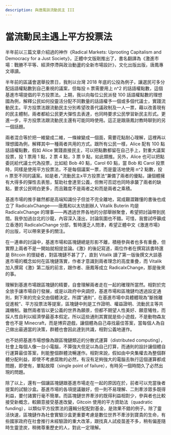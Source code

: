 ```yaml
---
description: 與唐風談流動民主 III
---
```


# 當流動民主遇上平方投票法

半年前以三篇文章介紹過的神作《Radical Markets: Uprooting Capitalism and Democracy for a Just Society》，正體中文版剛推出了，書名翻譯為《激進市場：戰勝不平等、經濟停滯與政治動盪的全新市場設計》，文化出版出版，唐鳳專文導讀。

半年前的區議會選舉投票日，我則以台灣 2018 年底的公投為例子，讓選民可多分配話語權點數到自己重視的議案，但每投 n 票需要用上 n^2 的話語權點數，這個基進市場提倡的平方投票法。上期，我以向每位公民派發 100 話語權點數的理想國為例，解釋公民如何投靈活分配不同數量的話語權予一個或多個代議士，實踐流動民主。平方投票法跟流動民主分別希望改善代議政制及一人一票，藉以改善現有的民主體制，兩者都給公民更大彈性去表達，也同時要求公民學習新民主形式。更進一步，平方投票法跟流動民主還有可能同時使用。這正是跟唐鳳討教時聊到的另一個話題。

兩者混合等於把一維變成二維，一條線變成一個面，需要花點耐心理解，這裡再以理想國為例，解釋其中一種兩者共用的方式。跟所有公民一樣，Alice 配有 100 點話語權點數，假如 Alice 實踐直接民主，可以把點數都留在自己手上，對重大議案投票，投 1 票用 1 點，2 票 4 點，3 票 9 點，如此類推。另外，Alice 也可以把點委託給代議士代為投票，比如給 Bob 40 點，Carol 60 點，當 Bob 和 Carol 投票時，同樣是使用平方投票法，不是每個議案一票，而是靈活地使用 n^2 點數，投 n 票至不同的議案。如是者，”流動民主x平方投票法“兼備了兩者的優點，讓個體擁有大得多的彈性去表態，幫助社會達至公義，但無可否認也同時承襲了兩者的缺點，要求公民明白更多，而且難度不是兩者之和而是兩者之乘積。

基進市場的推手雖然都是高端知識份子但並不完全離地，寫成艱澀難懂的書後也成立了 RadicalxChange——唐鳳和以太坊創辦人 Vitalik Buterin 均是 RadicalxChange 的理事——再透過世界各地的分部舉辦聚會，希望把討論帶到民間。我參加過台北的沙龍，內容深入淺出，討論氛圍也不錯。可惜，我嘗試呼籲成立香港的 RadicalxChange 分部，暫時還乏人問津，希望正體中文《激進市場》的出版，可以帶來更多的關注。

在一連串的討論中，基進市場和區塊鏈總是形影不離，積極參與者也多有重疊，但實際上兩者不是一開始就相提並論。《激》的後記寫道，兩位作者在撰寫該書時還是 Bitcoin 的懷疑者，對區塊鏈不甚了了，直到 Vitalik 讀了第一版後撰文大談基進市場的概念如何在區塊鏈落實，作者才意識到兩者理念的高度重疊，而 Vitalik 加入撰寫《激》第二版的前言，跟作者、唐鳳等成立 RadicalxChange，那是後來的事。

理解到基進市場跟區塊鏈的精要，自會理解兩者走在一起的確理所當然。相對於完全放手讓市場自行發展，或是以政府中央調控，基進市場和區塊鏈均透過設定通則，剩下來的完全交由個體決定。所謂”通則“，在基進市場中具體體現為”斷捨離促進稅“、平方投票法等提案，區塊鏈中則是工作證明、權益證明、流動民主等共識機制。雖然兩者皆以更公義的世界為願景，但都不期望人性美好、願意犧牲，而採人性自利以經濟學最基本假定。所以這些通則其實就是些小遊戲，不是動物森友會也不是 Minecraft，而是博弈遊戲，讓個體為自己尋找最佳答案，當每個人為自己做出最適當的決策，群體也會因此達到共識，相對公義地運作。

也不妨把基進市場想像為跟區塊鏈類近的分散式運算（distributed computing），社會上每個人像一台小電腦，不算強大但足以為自己打算，而通則的設計讓個體自行運算最佳答案，則能整個群體流暢運作。相對來說，假如由中央集權去為整個群體分配利益，即使不考慮腐敗的必然，有沒有足夠強大的電腦去執行這個運算都成問題，即使有，單點故障（single point of failure），有時另一個時間久了必然出現的問題。

除了以上，還有一個讓區塊鏈跟基進市場走在一起的原因在於，前者可以充當後者提案的試驗沙盒。基進市場的各項提議雖好，但一則不易理解、二則牽涉眾多既得利益，要付諸實行毫不簡單。而區塊鏈世界牽涉的既得利益相對少，參與者也比較接受新概念，較願意接受基進改變，Gitcoin 使用的平方資助法（quadratic funding），以類似平方投票法的邏輯分配配對基金，是效果不錯的例子。除了靈活快速，區塊鏈作為社會實驗沙盒更重要考慮是數位世界不牽涉到寶貴的生命，有些國家政府在社會推行未經驗證的重大改革，跟找真人試疫苗差不多，稍有偏差隨時生靈塗炭，稍微尊重歷史的人，對此一定理解。





